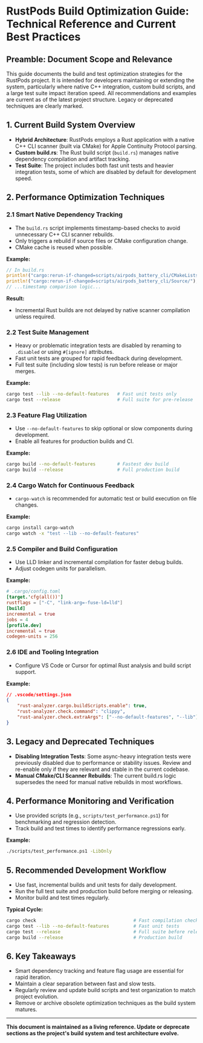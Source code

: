 # RustPods Build Optimization Guide: Technical Reference and Current Best Practices

## Preamble: Document Scope and Relevance

This guide documents the build and test optimization strategies for the RustPods project. It is intended for developers maintaining or extending the system, particularly where native C++ integration, custom build scripts, and a large test suite impact iteration speed. All recommendations and examples are current as of the latest project structure. Legacy or deprecated techniques are clearly marked.

## 1. Current Build System Overview

- **Hybrid Architecture**: RustPods employs a Rust application with a native C++ CLI scanner (built via CMake) for Apple Continuity Protocol parsing.
- **Custom build.rs**: The Rust build script (`build.rs`) manages native dependency compilation and artifact tracking.
- **Test Suite**: The project includes both fast unit tests and heavier integration tests, some of which are disabled by default for development speed.

## 2. Performance Optimization Techniques

### 2.1 Smart Native Dependency Tracking

- The `build.rs` script implements timestamp-based checks to avoid unnecessary C++ CLI scanner rebuilds.
- Only triggers a rebuild if source files or CMake configuration change.
- CMake cache is reused when possible.

**Example:**
```rust
// In build.rs
println!("cargo:rerun-if-changed=scripts/airpods_battery_cli/CMakeLists.txt");
println!("cargo:rerun-if-changed=scripts/airpods_battery_cli/Source/");
// ...timestamp comparison logic...
```

**Result:**
- Incremental Rust builds are not delayed by native scanner compilation unless required.

### 2.2 Test Suite Management

- Heavy or problematic integration tests are disabled by renaming to `.disabled` or using `#[ignore]` attributes.
- Fast unit tests are grouped for rapid feedback during development.
- Full test suite (including slow tests) is run before release or major merges.

**Example:**
```bash
cargo test --lib --no-default-features   # Fast unit tests only
cargo test --release                     # Full suite for pre-release
```

### 2.3 Feature Flag Utilization

- Use `--no-default-features` to skip optional or slow components during development.
- Enable all features for production builds and CI.

**Example:**
```bash
cargo build --no-default-features        # Fastest dev build
cargo build --release                    # Full production build
```

### 2.4 Cargo Watch for Continuous Feedback

- `cargo-watch` is recommended for automatic test or build execution on file changes.

**Example:**
```bash
cargo install cargo-watch
cargo watch -x "test --lib --no-default-features"
```

### 2.5 Compiler and Build Configuration

- Use LLD linker and incremental compilation for faster debug builds.
- Adjust codegen units for parallelism.

**Example:**
```toml
# .cargo/config.toml
[target.'cfg(all())']
rustflags = ["-C", "link-arg=-fuse-ld=lld"]
[build]
incremental = true
jobs = 4
[profile.dev]
incremental = true
codegen-units = 256
```

### 2.6 IDE and Tooling Integration

- Configure VS Code or Cursor for optimal Rust analysis and build script support.

**Example:**
```json
// .vscode/settings.json
{
    "rust-analyzer.cargo.buildScripts.enable": true,
    "rust-analyzer.check.command": "clippy",
    "rust-analyzer.check.extraArgs": ["--no-default-features", "--lib"]
}
```

## 3. Legacy and Deprecated Techniques

- **Disabling Integration Tests**: Some async-heavy integration tests were previously disabled due to performance or stability issues. Review and re-enable only if they are relevant and stable in the current codebase.
- **Manual CMake/CLI Scanner Rebuilds**: The current build.rs logic supersedes the need for manual native rebuilds in most workflows.

## 4. Performance Monitoring and Verification

- Use provided scripts (e.g., `scripts/test_performance.ps1`) for benchmarking and regression detection.
- Track build and test times to identify performance regressions early.

**Example:**
```bash
./scripts/test_performance.ps1 -LibOnly
```

## 5. Recommended Development Workflow

- Use fast, incremental builds and unit tests for daily development.
- Run the full test suite and production build before merging or releasing.
- Monitor build and test times regularly.

**Typical Cycle:**
```bash
cargo check                                    # Fast compilation check
cargo test --lib --no-default-features         # Fast unit tests
cargo test --release                           # Full suite before release
cargo build --release                          # Production build
```

## 6. Key Takeaways

- Smart dependency tracking and feature flag usage are essential for rapid iteration.
- Maintain a clear separation between fast and slow tests.
- Regularly review and update build scripts and test organization to match project evolution.
- Remove or archive obsolete optimization techniques as the build system matures.

---

**This document is maintained as a living reference. Update or deprecate sections as the project's build system and test architecture evolve.** 